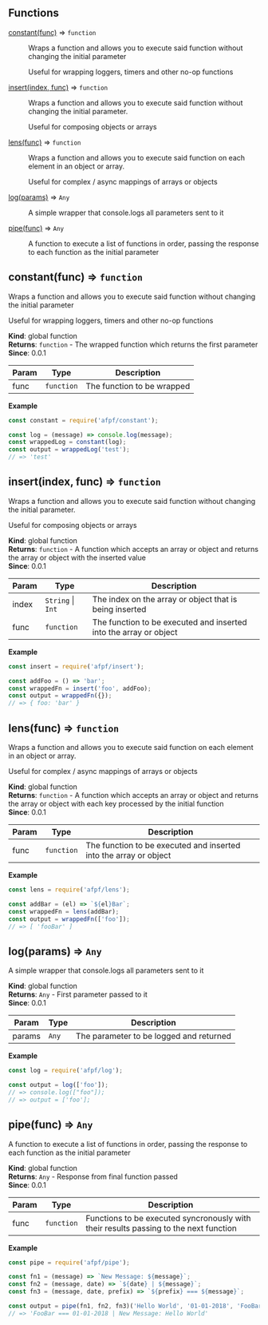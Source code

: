 ## Functions

<dl>
<dt><a href="#constant">constant(func)</a> ⇒ <code>function</code></dt>
<dd><p>Wraps a function and allows you to execute said function without changing the initial parameter</p>
<p>Useful for wrapping loggers, timers and other no-op functions</p>
</dd>
<dt><a href="#insert">insert(index, func)</a> ⇒ <code>function</code></dt>
<dd><p>Wraps a function and allows you to execute said function without changing the initial parameter.</p>
<p>Useful for composing objects or arrays</p>
</dd>
<dt><a href="#lens">lens(func)</a> ⇒ <code>function</code></dt>
<dd><p>Wraps a function and allows you to execute said function on each element in an object or array.</p>
<p>Useful for complex / async mappings of arrays or objects</p>
</dd>
<dt><a href="#log">log(params)</a> ⇒ <code>Any</code></dt>
<dd><p>A simple wrapper that console.logs all parameters sent to it</p>
</dd>
<dt><a href="#pipe">pipe(func)</a> ⇒ <code>Any</code></dt>
<dd><p>A function to execute a list of functions in order, passing the response to each function as the initial parameter</p>
</dd>
</dl>

<a name="constant"></a>

## constant(func) ⇒ <code>function</code>
Wraps a function and allows you to execute said function without changing the initial parameter

Useful for wrapping loggers, timers and other no-op functions

**Kind**: global function  
**Returns**: <code>function</code> - The wrapped function which returns the first parameter  
**Since**: 0.0.1  

| Param | Type | Description |
| --- | --- | --- |
| func | <code>function</code> | The function to be wrapped |

**Example**  
```js
const constant = require('afpf/constant');

const log = (message) => console.log(message);
const wrappedLog = constant(log);
const output = wrappedLog('test');
// => 'test'
```
<a name="insert"></a>

## insert(index, func) ⇒ <code>function</code>
Wraps a function and allows you to execute said function without changing the initial parameter.

Useful for composing objects or arrays

**Kind**: global function  
**Returns**: <code>function</code> - A function which accepts an array or object and returns the array or object with the inserted value  
**Since**: 0.0.1  

| Param | Type | Description |
| --- | --- | --- |
| index | <code>String</code> \| <code>Int</code> | The index on the array or object that is being inserted |
| func | <code>function</code> | The function to be executed and inserted into the array or object |

**Example**  
```js
const insert = require('afpf/insert');

const addFoo = () => 'bar';
const wrappedFn = insert('foo', addFoo);
const output = wrappedFn({});
// => { foo: 'bar' }
```
<a name="lens"></a>

## lens(func) ⇒ <code>function</code>
Wraps a function and allows you to execute said function on each element in an object or array.

Useful for complex / async mappings of arrays or objects

**Kind**: global function  
**Returns**: <code>function</code> - A function which accepts an array or object and returns the array or object with each key processed by the initial function  
**Since**: 0.0.1  

| Param | Type | Description |
| --- | --- | --- |
| func | <code>function</code> | The function to be executed and inserted into the array or object |

**Example**  
```js
const lens = require('afpf/lens');

const addBar = (el) => `${el}Bar`;
const wrappedFn = lens(addBar);
const output = wrappedFn(['foo']);
// => [ 'fooBar' ]
```
<a name="log"></a>

## log(params) ⇒ <code>Any</code>
A simple wrapper that console.logs all parameters sent to it

**Kind**: global function  
**Returns**: <code>Any</code> - First parameter passed to it  
**Since**: 0.0.1  

| Param | Type | Description |
| --- | --- | --- |
| params | <code>Any</code> | The parameter to be logged and returned |

**Example**  
```js
const log = require('afpf/log');

const output = log(['foo']);
// => console.log(["foo"]);
// => output = ['foo'];
```
<a name="pipe"></a>

## pipe(func) ⇒ <code>Any</code>
A function to execute a list of functions in order, passing the response to each function as the initial parameter

**Kind**: global function  
**Returns**: <code>Any</code> - Response from final function passed  
**Since**: 0.0.1  

| Param | Type | Description |
| --- | --- | --- |
| func | <code>function</code> | Functions to be executed syncronously with their results passing to the next function |

**Example**  
```js
const pipe = require('afpf/pipe');

const fn1 = (message) => `New Message: ${message}`;
const fn2 = (message, date) => `${date} | ${message}`;
const fn3 = (message, date, prefix) => `${prefix} === ${message}`;

const output = pipe(fn1, fn2, fn3)('Hello World', '01-01-2018', 'FooBar');
// => 'FooBar === 01-01-2018 | New Message: Hello World'
```
